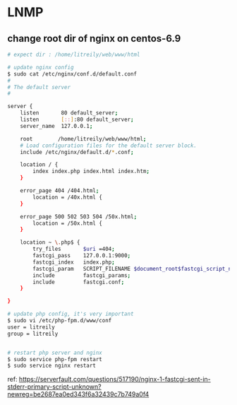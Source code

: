 # LNMP

## change root dir of nginx on centos-6.9

``` bash
# expect dir : /home/litreily/web/www/html

# update nginx config
$ sudo cat /etc/nginx/conf.d/default.conf
#
# The default server
#

server {
    listen       80 default_server;
    listen       [::]:80 default_server;
    server_name  127.0.0.1;

    root        /home/litreily/web/www/html;
    # Load configuration files for the default server block.
    include /etc/nginx/default.d/*.conf;

    location / {
        index index.php index.html index.htm;
    }

    error_page 404 /404.html;
        location = /40x.html {
    }

    error_page 500 502 503 504 /50x.html;
        location = /50x.html {
    }

    location ~ \.php$ {
        try_files       $uri =404;
        fastcgi_pass    127.0.0.1:9000;
        fastcgi_index   index.php;
        fastcgi_param   SCRIPT_FILENAME $document_root$fastcgi_script_name;
        include         fastcgi_params;
        include         fastcgi.conf;
    }

}

# update php config, it's very important
$ sudo vi /etc/php-fpm.d/www/conf
user = litreily
group = litreily


# restart php server and nginx
$ sudo service php-fpm restart
$ sudo service nginx restart
```

ref: <https://serverfault.com/questions/517190/nginx-1-fastcgi-sent-in-stderr-primary-script-unknown?newreg=be2687ea0ed343f6a32439c7b749a0f4>
